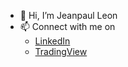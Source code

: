 - 👋 Hi, I’m Jeanpaul Leon
- 📫 Connect with me on
    -  <a href="https://www.linkedin.com/in/jeanpaul912/">LinkedIn</a>
    -  <a href="https://www.tradingview.com/u/jeanpaul912/">TradingView</a>
    


<!---
Jeanpaulleon/Jeanpaulleon is a ✨ special ✨ repository because its `README.md` (this file) appears on your GitHub profile.
You can click the Preview link to take a look at your changes.
--->

